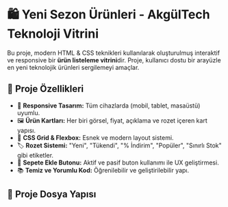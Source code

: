 # 🛍️ Yeni Sezon Ürünleri - AkgülTech Teknoloji Vitrini

Bu proje, modern HTML & CSS teknikleri kullanılarak oluşturulmuş interaktif ve responsive bir **ürün listeleme vitrini**dir. Proje, kullanıcı dostu bir arayüzle en yeni teknolojik ürünleri sergilemeyi amaçlar.

## 🚀 Proje Özellikleri

- 📱 **Responsive Tasarım:** Tüm cihazlarda (mobil, tablet, masaüstü) uyumlu.
- 🖼️ **Ürün Kartları:** Her biri görsel, fiyat, açıklama ve rozet içeren kart yapısı.
- 🎨 **CSS Grid & Flexbox:** Esnek ve modern layout sistemi.
- 🏷️ **Rozet Sistemi:** "Yeni", "Tükendi", "% İndirim", "Popüler", "Sınırlı Stok" gibi etiketler.
- 🛒 **Sepete Ekle Butonu:** Aktif ve pasif buton kullanımı ile UX geliştirmesi.
- 📚 **Temiz ve Yorumlu Kod:** Öğrenilebilir ve geliştirilebilir yapı.

## 📁 Proje Dosya Yapısı

